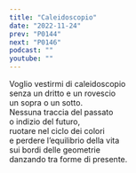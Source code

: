 ```yaml
---
title: "Caleidoscopio"
date: "2022-11-24"
prev: "P0144"
next: "P0146"
podcast: ""
youtube: ""
---
```


Voglio vestirmi di caleidoscopio  
senza un dritto e un rovescio  
un sopra o un sotto.  
Nessuna traccia del passato  
o indizio del futuro,  
ruotare nel ciclo dei colori  
e perdere l’equilibrio della vita  
sui bordi delle geometrie  
danzando tra forme di presente.
